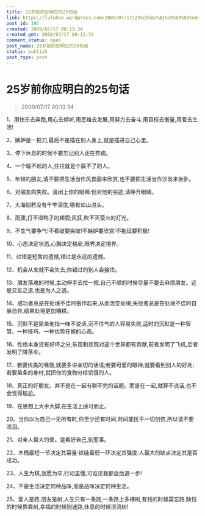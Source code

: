 ```yaml
---
title: 25岁前你应明白的25句话
link: https://lufuhao.wordpress.com/2009/07/17/25%e5%b2%81%e5%89%8d%e4%bd%a0%e5%ba%94%e6%98%8e%e7%99%bd%e7%9a%8425%e5%8f%a5%e8%af%9d/
post_id: 197
created: 2009/07/17 00:13:34
created_gmt: 2009/07/17 00:13:34
comment_status: open
post_name: 25岁前你应明白的25句话
status: publish
post_type: post
---
```


# 25岁前你应明白的25句话

> 2009/07/17 00:13:34

 

1、用快乐去奔跑,用心去倾听,用思维去发展,用努力去奋斗,用目标去衡量,用爱去生活!

2、嫉妒是一把刀,最后不是插在别人身上,就是插进自己心里。

3、停下休息的时候不要忘记别人还在奔跑。

4、一个输不起的人,往往就是个赢不了的人。

5、年轻的朋友,请不要把生活当作风景画来欣赏,也不要把生活当作沙发来坐卧。

6、对朋友的失败。请闭上你的眼睛:但对他的劣迹,请睁开眼睛。

7、大海倘若没有千竿深度,哪有如山浪头。

8、雨骤,打不湿鸭子的翅膀;风狂,吹不灭萤火的灯光。

9、不生气要争气!不看破要突破!不嫉妒要欣赏!不拖延要积极!

10、心态决定状态,心胸决定格局,眼界决定境界。

11、过错是短暂的遗憾,错过是永远的遗憾。

12、机会从来就不会失去,你错过的别人会接住。

13、朋友落难的时候,主动伸手去拉一把,自己不顺的时候尽量不要去麻烦朋友。这是交友之道,也是为人之道。

14、成功者总是在处境不佳时振作起来,从而改变处境;失败者总是在处境不佳时自暴自弃,结果处境更加糟糕。

15、沉默不是简单地指一味不说话,沉不住气的人容易失败,适时的沉默是一种智慧、一种技巧、一种优势在握的心态。

16、性格本身没有好坏之分,乐观和悲观对这个世界都有贡献,前者发明了飞机,后者发明了降落伞。

17、若要优美的嘴唇,就要多讲亲切的话语;若要可爱的眼神,就要看到别人的好处;若要苗条的身材,就把你的食物分给饥饿的人。

18、真正的好朋友。并不是在一起有聊不完的话题。而是在一起,就算不说话,也不会觉得尴尬。

19、在思想上大手大脚,在生活上适可而止。

20、当你以为自己一无所有时,你至少还有时间,时间能抚平一切创伤,所以请不要流泪。

21、对亲人最大的爱。是看好自己,别惹事。

22、木桶最短一节决定其容量:铁链最弱一环决定其强度:人最大的缺点决定其是否成功。

23、人生为棋,我愿为卒,行动虽慢,可谁见我都会后退一步!

24、不是生活决定何种品味,而是品味决定何种生活。

25、爱人是路,朋友是树,人生只有一条路,一条路上多棵树,有钱的时候莫忘路,缺钱的时候靠靠树,幸福的时候别迷路,休息的时候浇浇树!
